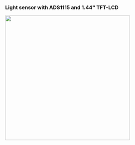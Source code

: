 ### Light sensor with ADS1115 and 1.44" TFT-LCD

<img src="https://user-images.githubusercontent.com/24539773/208641290-79d525a9-f551-4271-ac63-865651b6671d.png" width=400>



